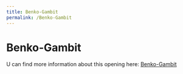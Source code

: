 ```yaml
---
title: Benko-Gambit
permalink: /Benko-Gambit
---
```


# Benko-Gambit

U can find more information about this opening here: <a href="https://chessfox.com/chess-openings-list/#Benko-Gambit" target="_blank">Benko-Gambit</a>
